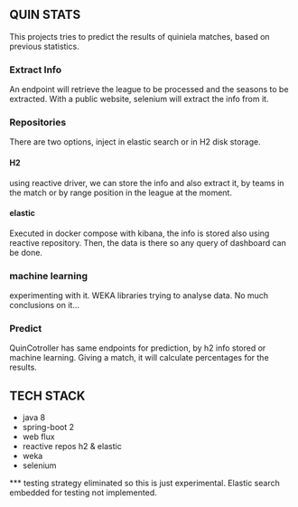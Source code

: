 ## QUIN STATS

This projects tries to predict the results of quiniela matches, based on previous statistics. 

### Extract Info

An endpoint will retrieve the league to be processed and the seasons to be extracted. With a public website, selenium will extract the info from it.

### Repositories

There are two options, inject in elastic search or in H2 disk storage.

#### H2

using reactive driver, we can store the info and also extract it, by teams in the match or by range position in the league at the moment.

#### elastic

Executed in docker compose with kibana, the info is stored also using reactive repository. Then, the data is there so any query of dashboard can be done. 

### machine learning

experimenting with it. WEKA libraries trying to analyse data. No much conclusions on it...

### Predict

QuinCotroller has same endpoints for prediction, by h2 info stored or machine learning. Giving a match, it will calculate percentages for the results.


## TECH STACK

- java 8
- spring-boot 2
- web flux
- reactive repos h2 & elastic
- weka
- selenium


*** testing strategy eliminated so this is just experimental. Elastic search embedded for testing not implemented.